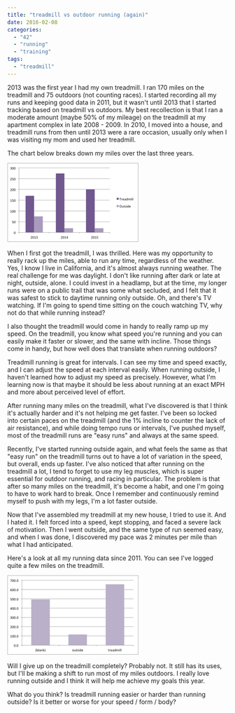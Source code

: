 ```yaml
---
title: "treadmill vs outdoor running (again)"
date: 2016-02-08
categories: 
  - "42"
  - "running"
  - "training"
tags: 
  - "treadmill"
---
```


2013 was the first year I had my own treadmill. I ran 170 miles on the treadmill and 75 outdoors (not counting races). I started recording all my runs and keeping good data in 2011, but it wasn't until 2013 that I started tracking based on treadmill vs outdoors. My best recollection is that I ran a moderate amount (maybe 50% of my mileage) on the treadmill at my apartment complex in late 2008 - 2009. In 2010, I moved into a house, and treadmill runs from then until 2013 were a rare occasion, usually only when I was visiting my mom and used her treadmill.

The chart below breaks down my miles over the last three years. 

![treadmill vs outdoors](images/treadmill-300x180.png)

When I first got the treadmill, I was thrilled. Here was my opportunity to really rack up the miles, able to run any time, regardless of the weather. Yes, I know I live in California, and it's almost always running weather. The real challenge for me was daylight. I don't like running after dark or late at night, outside, alone. I could invest in a headlamp, but at the time, my longer runs were on a public trail that was some what secluded, and I felt that it was safest to stick to daytime running only outside. Oh, and there's TV watching. If I'm going to spend time sitting on the couch watching TV, why not do that while running instead?

I also thought the treadmill would come in handy to really ramp up my speed. On the treadmill, you know what speed you're running and you can easily make it faster or slower, and the same with incline. Those things come in handy, but how well does that translate when running outdoors?

Treadmill running is great for intervals. I can see my time and speed exactly, and I can adjust the speed at each interval easily. When running outside, I haven't learned how to adjust my speed as precisely. However, what I'm learning now is that maybe it should be less about running at an exact MPH and more about perceived level of effort. 

After running many miles on the treadmill, what I've discovered is that I think it's actually harder and it's not helping me get faster. I've been so locked into certain paces on the treadmill (and the 1% incline to counter the lack of air resistance), and while doing tempo runs or intervals, I've pushed myself, most of the treadmill runs are "easy runs" and always at the same speed.

Recently, I've started running outside again, and what feels the same as that "easy run" on the treadmill turns out to have a lot of variation in the speed, but overall, ends up faster. I've also noticed that after running on the treadmill a lot, I tend to forget to use my leg muscles, which is super essential for outdoor running, and racing in particular. The problem is that after so many miles on the treadmill, it's become a habit, and one I'm going to have to work hard to break. Once I remember and continuously remind myself to push with my legs, I'm a lot faster outside. 

Now that I've assembled my treadmill at my new house, I tried to use it. And I hated it. I felt forced into a speed, kept stopping, and faced a severe lack of motivation. Then I went outside, and the same type of run seemed easy, and when I was done, I discovered my pace was 2 minutes per mile than what I had anticipated.

Here's a look at all my running data since 2011. You can see I've logged quite a few miles on the treadmill.

![chart of total distance by location](images/total-distance-300x181.png)

Will I give up on the treadmill completely? Probably not. It still has its uses, but I'll be making a shift to run most of my miles outdoors. I really love running outside and I think it will help me achieve my goals this year.

What do you think? Is treadmill running easier or harder than running outside? Is it better or worse for your speed / form / body?
